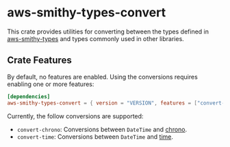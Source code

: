 # aws-smithy-types-convert

This crate provides utilities for converting between the types defined
in [aws-smithy-types](https://docs.rs/aws-smithy-types) and types commonly used in other libraries.

## Crate Features

By default, no features are enabled. Using the conversions requires enabling one or more features:

```toml
[dependencies]
aws-smithy-types-convert = { version = "VERSION", features = ["convert-chrono"] }
```

Currently, the follow conversions are supported:
* `convert-chrono`: Conversions between `DateTime` and [chrono](https://docs.rs/chrono/latest/chrono/).
* `convert-time`: Conversions between `DateTime` and [time](https://docs.rs/time/latest/time/).
